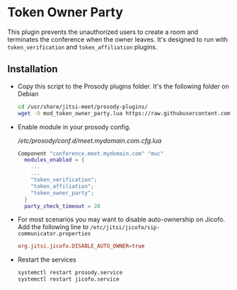 # Token Owner Party

This plugin prevents the unauthorized users to create a room and terminates the
conference when the owner leaves. It's designed to run with `token_verification`
and `token_affiliation` plugins.

## Installation

- Copy this script to the Prosody plugins folder. It's the following folder on
  Debian

  ```bash
  cd /usr/share/jitsi-meet/prosody-plugins/
  wget -O mod_token_owner_party.lua https://raw.githubusercontent.com/jitsi-contrib/prosody-plugins/main/token_owner_party/mod_token_owner_party.lua
  ```

- Enable module in your prosody config.

  _/etc/prosody/conf.d/meet.mydomain.com.cfg.lua_

  ```lua
  Component "conference.meet.mydomain.com" "muc"
    modules_enabled = {
      ...
      ...
      "token_verification";
      "token_affiliation";
      "token_owner_party";
    }
    party_check_timeout = 20
  ```

- For most scenarios you may want to disable auto-ownership on Jicofo. Add the
  following line to `/etc/jitsi/jicofo/sip-communicator.properties`

  ```conf
  org.jitsi.jicofo.DISABLE_AUTO_OWNER=true
  ```

- Restart the services

  ```bash
  systemctl restart prosody.service
  systemctl restart jicofo.service
  ```
